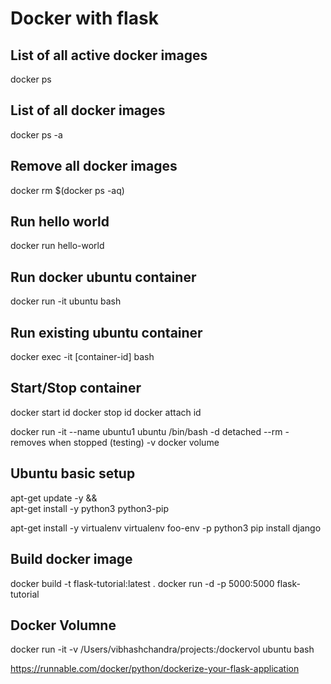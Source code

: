 # Docker with flask
## List of all active docker images
docker ps

## List of all docker images
docker ps -a

## Remove all docker images
docker rm $(docker ps -aq)

## Run hello world
docker run hello-world

## Run docker ubuntu container
docker run -it ubuntu bash

## Run existing ubuntu container
docker exec -it [container-id] bash

## Start/Stop container
docker start id
docker stop id
docker attach id

docker run -it --name ubuntu1 ubuntu /bin/bash
-d detached
--rm - removes when stopped (testing)
-v docker volume

## Ubuntu basic setup
apt-get update -y && \
    apt-get install -y python3 python3-pip
    
apt-get install -y virtualenv
virtualenv foo-env -p python3
pip install django

## Build docker image
docker build -t flask-tutorial:latest .
docker run -d -p 5000:5000 flask-tutorial

## Docker Volumne
docker run -it -v /Users/vibhashchandra/projects:/dockervol ubuntu bash

https://runnable.com/docker/python/dockerize-your-flask-application